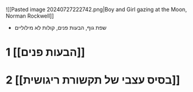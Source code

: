 ![[Pasted image 20240727222742.png|Boy and Girl gazing at the Moon, Norman Rockwell]]

- שפת גוף, הבעות פנים, קולות לא מילוליים

# 1	[[הבעות פנים]]
# 2	[[בסיס עצבי של תקשורת ריגושית]]

